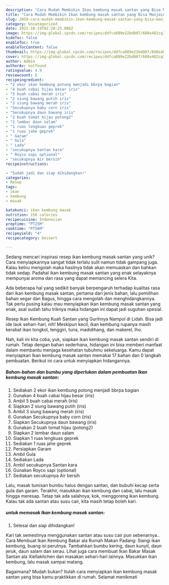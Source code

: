 ```yaml
---
description: "Cara Mudah Membikin Ikan kembung masak santan yang Bisa Manjain Lidah"
title: "Cara Mudah Membikin Ikan kembung masak santan yang Bisa Manjain Lidah"
slug: 2058-cara-mudah-membikin-ikan-kembung-masak-santan-yang-bisa-manjain-lidah
category: Uncategorized
date: 2022-10-19T02:20:25.006Z
image: https://img-global.cpcdn.com/recipes/ddfca889e22bd807/680x482cq70/ikan-kembung-masak-santan-foto-resep-utama.jpg
hideToc: false
enableToc: true
enableTocContent: false
thumbnail: https://img-global.cpcdn.com/recipes/ddfca889e22bd807/680x482cq70/ikan-kembung-masak-santan-foto-resep-utama.jpg
cover: https://img-global.cpcdn.com/recipes/ddfca889e22bd807/680x482cq70/ikan-kembung-masak-santan-foto-resep-utama.jpg
author: Admin
authorAv: notfound
ratingvalue: 4.9
reviewcount: 6
recipeingredient:
- "2 ekor ikan kembung potong menjadi bbrpa bagian"
- "4 buah cabai hijau besar iris"
- "5 buah cabai merah iris"
- "2 siung bawang putih iris"
- "3 siung bawang merah iris"
- "Secukupnya baby corn iris"
- "Secukupnya daun bawang iris"
- "2 buah tomat hijau potong2"
- "2 lembar daun salam"
- "1 ruas lengkuas geprek"
- "1 ruas jahe geprek"
- " Garam"
- " Gula"
- " Lada"
- "secukupnya Santan kara"
- " Royco sapi optional"
- "secukupnya Air bersih"
recipeinstructions:

- "Sudah jadi dan siap dihidangkan!"
categories:
- Resep
tags:
- ikan
- kembung
- masak

katakunci: ikan kembung masak 
nutrition: 156 calories
recipecuisine: Indonesian
preptime: "PT25M"
cooktime: "PT56M"
recipeyield: "4"
recipecategory: Dessert

---
```





Sedang mencari inspirasi resep ikan kembung masak santan yang unik? Cara menyiapkannya sangat tidak terlalu sulit namun tidak gampang juga. Kalau keliru mengolah maka hasilnya tidak akan memuaskan dan bahkan tidak sedap. Padahal ikan kembung masak santan yang enak selayaknya mempunyai aroma dan rasa yang dapat memancing selera Kita.





Ada beberapa hal yang sedikit banyak berpengaruh terhadap kualitas rasa dari ikan kembung masak santan, pertama dari jenis bahan, lalu pemilihan bahan segar dan Bagus, hingga cara mengolah dan menghidangkannya. Tak perlu pusing kalau mau menyiapkan ikan kembung masak santan yang enak,      asal sudah tahu triknya maka hidangan ini dapat jadi suguhan spesial.














Resep Ikan Kembung Kuah Santan yang Gurihnya Nampol di Lidah. Bisa jadi ide lauk sehari-hari, nih! Meskipun kecil, ikan kembung rupanya masih kerabat ikan tongkol, tenggiri, tuna, madidihang, dan makerel, lho.






Nah, kali ini kita coba, yuk, siapkan ikan kembung masak santan sendiri di rumah. Tetap dengan bahan sederhana, hidangan ini bisa memberi manfaat dalam membantu menjaga kesehatan tubuhmu sekeluarga. Kamu dapat menyiapkan Ikan kembung masak santan memakai 17 bahan dan 0 langkah pembuatan. Berikut ini cara untuk menyiapkan hidangannya.

<!--inarticleads1-->

##### Bahan-bahan dan bumbu yang diperlukan dalam pembuatan Ikan kembung masak santan:

1. Sediakan 2 ekor ikan kembung potong menjadi bbrpa bagian
1. Gunakan 4 buah cabai hijau besar (iris)
1. Ambil 5 buah cabai merah (iris)
1. Siapkan 2 siung bawang putih (iris)
1. Ambil 3 siung bawang merah (iris)
1. Gunakan Secukupnya baby corn (iris)
1. Siapkan Secukupnya daun bawang (iris)
1. Gunakan 2 buah tomat hijau (potong2)
1. Siapkan 2 lembar daun salam
1. Siapkan 1 ruas lengkuas geprek
1. Sediakan 1 ruas jahe geprek
1. Persiapkan  Garam
1. Ambil  Gula
1. Sediakan  Lada
1. Ambil secukupnya Santan kara
1. Gunakan  Royco sapi (optional)
1. Sediakan secukupnya Air bersih


Lalu, masak tumisan bumbu halus dengan santan, dan bubuhi kecap serta gula dan garam. Terakhir, masukkan ikan kembung dan cabai, lalu masak hingga meresap. Tetap tak ada salahnya, kok, menggoreng ikan kembung. Kalau tak ada santan atau susu cair, kita masih tetap boleh kari. 

<!--inarticleads2-->

#####  untuk memasak Ikan kembung masak santan:


1. Selesai dan siap dihidangkan!

Kari tak semestinya menggunakan santan atau susu cair pun sebenarnya.. Cara Membuat Ikan Kembung Bakar ala Rumah Makan Padang: Siangi ikan kembung, buang isi perutnya. Tambahkan bumbu kering, daun kunyit, daun jeruk, daun salam dan serau. Lihat juga cara membuat Ikan Bakar Masak Santan ala Xiellakitchen dan masakan sehari-hari lainnya. Masukkan ikan kembung, lalu masak sampai matang. 

Bagaimana? Mudah bukan? Itulah cara menyiapkan ikan kembung masak santan yang bisa kamu praktikkan di rumah. Selamat menikmati
